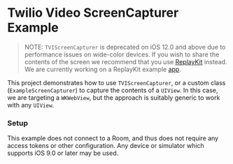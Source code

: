 # Twilio Video ScreenCapturer Example

> NOTE: `TVIScreenCapturer` is deprecated on iOS 12.0 and above due to performance issues on wide-color devices. If you wish to share the contents of the screen we recommend that you use [ReplayKit](https://developer.apple.com/documentation/replaykit) instead. We are currently working on a ReplayKit example [app](https://github.com/twilio/video-quickstart-swift/pull/287).

This project demonstrates how to use `TVIScreenCapturer`, or a custom class (`ExampleScreenCapturer`) to capture the contents of a `UIView`. In this case, we are targeting a `WKWebView`, but the approach is suitably generic to work with any `UIView`.

### Setup

This example does not connect to a Room, and thus does not require any access tokens or other configuration. Any device or simulator which supports iOS 9.0 or later may be used.
